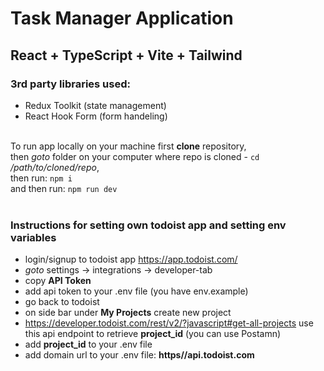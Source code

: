 # Task Manager Application

## React + TypeScript + Vite + Tailwind

### 3rd party libraries used:

-   Redux Toolkit (state management)
-   React Hook Form (form handeling)\
    <br />

To run app locally on your machine first **clone** repository,  
then _goto_ folder on your computer where repo is cloned - `cd` _/path/to/cloned/repo_,  
then run: `npm i`  
and then run: `npm run dev`
<br />
<br />

### Instructions for setting own todoist app and setting env variables

-   login/signup to todoist app https://app.todoist.com/
-   _goto_ settings -> integrations -> developer-tab
-   copy **API Token**
-   add api token to your .env file (you have env.example)
-   go back to todoist
-   on side bar under **My Projects** create new project
-   https://developer.todoist.com/rest/v2/?javascript#get-all-projects use this api endpoint to retrieve **project_id** (you can use Postamn)
-   add **project_id** to your .env file
-   add domain url to your .env file: **https//<i></i>api.todoist.com**
